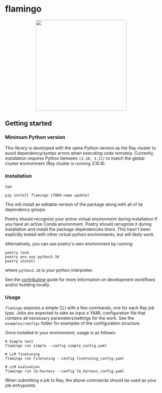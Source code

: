 # flamingo

<p align="center">
    <img src="https://github.com/mozilla-ai/flamingo/blob/main/assets/flamingo.png" width="300">
</p>

## Getting started

### Minimum Python version

This library is developed with the same Python version as the Ray cluster
to avoid dependency/syntax errors when executing code remotely.
Currently, installation requires Python between `[3.10, 3.11)` to match the global
cluster environment (Ray cluster is running 3.10.8).

### Installation

run 

```
pip install flamingo (TODO-name update)
```

This will install an editable version of the package along with all of its dependency groups.

Poetry should recognize your active virtual environment during installation
If you have an active Conda environment, Poetry should recognize it during installation
and install the package dependencies there. 
This hasn't been explicitly tested with other virtual python environments, but will likely work.

Alternatively, you can use poetry's own environment by running
```
poetry lock
poetry env use python3.10
poetry install
```
where `python3.10` is your python interpreter.

See the [contributing](CONTRIBUTING.md) guide for more information on development workflows and/or building locally.

### Usage

`flamingo` exposes a simple CLI with a few commands, one for each Ray job type.
Jobs are expected to take as input a YAML configuration file 
that contains all necessary parameters/settings for the work.
See the `examples/configs` folder for examples of the configuration structure.

Once installed in your environment, usage is as follows:
```
# Simple test
flamingo run simple --config simple_config.yaml

# LLM finetuning
flamingo run finetuning --config finetuning_config.yaml

# LLM evaluation
flamingo run lm-harness --config lm_harness_config.yaml
```
When submitting a job to Ray, the above commands should be used as your job entrypoints.
